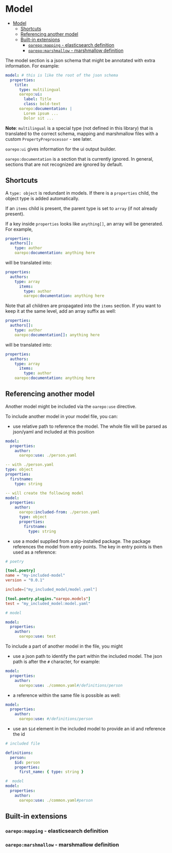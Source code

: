 # Model

<!--TOC-->

- [Model](#model)
  - [Shortcuts](#shortcuts)
  - [Referencing another model](#referencing-another-model)
  - [Built-in extensions](#built-in-extensions)
    - [`oarepo:mapping` - elasticsearch definition](#oarepomapping---elasticsearch-definition)
    - [`oarepo:marshmallow` - marshmallow definition](#oarepomarshmallow---marshmallow-definition)

<!--TOC-->


The model section is a json schema that might be annotated with extra information. For example:

```yaml
model: # this is like the root of the json schema 
  properties:
    title:
      type: multilingual
      oarepo:ui:
        label: Title
        class: bold-text
      oarepo:documentation: |
        Lorem ipsum ...
        Dolor sit ...
```

**Note**: ``multilingual`` is a special type (not defined in this library) that is translated to the correct schema,
mapping and marshmallow files with a custom ``PropertyPreprocessor`` - see later.

``oarepo:ui`` gives information for the ui output builder.

``oarepo:documentation`` is a section that is currently ignored. In general, sections that are not recognized are
ignored by default.

## Shortcuts

A ``type: object`` is redundant in models. If there is a `properties` child, the object type is added automatically.

If an `items` child is present, the parent type is set to `array` (if not already present).

If a key inside `properties` looks like `anything[]`, an array will be generated. For example,

```yaml
properties:
  authors[]:
    type: author
    oarepo:documentation: anything here
```

will be translated into:

```yaml
properties:
  authors:
    type: array
      items:
        type: author
        oarepo:documentation: anything here
```

Note that all children are propagated into the `items` section. 
If you want to keep it at the same level, add an array suffix as well:

```yaml
properties:
  authors[]:
    type: author
    oarepo:documentation[]: anything here
```

will be translated into:

```yaml
properties:
  authors:
    type: array
      items:
        type: author
    oarepo:documentation: anything here
```

## Referencing another model

Another model might be included via the `oarepo:use` directive. 

To include another model in your model file, you can:
  * use relative path to reference the model. The whole file will be parsed as json/yaml and
    included at this position
```yaml
model:
  properties:
    author:
      oarepo:use: ./person.yaml

-- with ./person.yaml
type: object
properties:
  firstname: 
    type: string

-- will create the following model
model:
  properties:
    author:
      oarepo:included-from: ./person.yaml
      type: object
      properties:
        firstname: 
          type: string
```
  * use a model supplied from a pip-installed package. The package references the model
    from entry points. The key in entry points is then used as a reference:
```toml
# poetry

[tool.poetry]
name = "my-included-model"
version = "0.0.1"

include=["my_included_model/model.yaml"]

[tool.poetry.plugins."oarepo.models"]
test = "my_included_model:model.yaml"
```

```yaml
# model

model:
  properties:
    author:
      oarepo:use: test
```

To include a part of another model in the file, you might
  * use a json path to identify the part within the included model. The json path is after
    the `#` character, for example:
```yaml
model:
  properties:
    author:
      oarepo:use: ./common.yaml#/definitions/person
```
  * a reference within the same file is possible as well:
```yaml
model:
  properties:
    author:
      oarepo:use: #/definitions/person
```
  * use an `$id` element in the included model to provide an id and reference the id
```yaml
# included file

definitions:
  person: 
    $id: person
    properties:
      first_name: { type: string }

#  model
model:
  properties:
    author:
      oarepo:use: ./common.yaml#person
```

## Built-in extensions

### `oarepo:mapping` - elasticsearch definition

### `oarepo:marshmallow` - marshmallow definition
